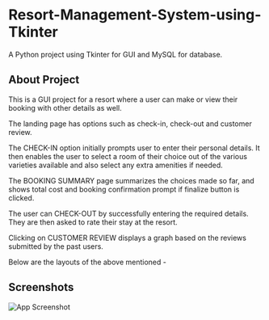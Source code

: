 
# Resort-Management-System-using-Tkinter

A Python project using Tkinter for GUI and MySQL for database.

## About Project

This is a GUI project for a resort where a user can make or view their booking with other details as well.

The landing page has options such as check-in, check-out and customer review.

The CHECK-IN option initially prompts user to enter their personal details. It then enables the user to select a room of their choice out of the various varieties available and also select any extra amenities if needed.

The BOOKING SUMMARY page summarizes the choices made so far, and shows total cost and booking confirmation prompt if finalize button is clicked.

The user can CHECK-OUT by successfully entering the required details. They are then asked to rate their stay at the resort.

Clicking on CUSTOMER REVIEW displays a graph based on the reviews submitted by the past users.

Below are the layouts of the above mentioned - 
## Screenshots

![App Screenshot](https://via.placeholder.com/468x300?text=App+Screenshot+Here)

